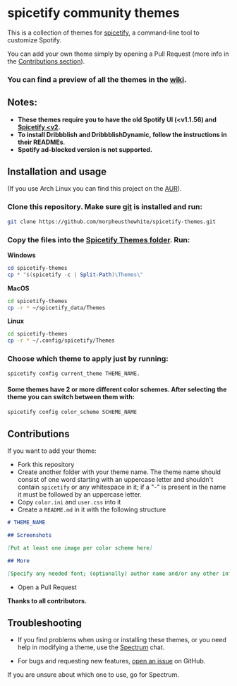 # spicetify community themes

This is a collection of themes for [spicetify](https://github.com/khanhas/spicetify-cli), a command-line tool to customize Spotify. 

You can add your own theme simply by opening a Pull Request (more info in the [Contributions section](#contributions)).

### **You can find a preview of all the themes in the [wiki](https://github.com/morpheusthewhite/spicetify-themes/wiki/Themes-preview).**

## Notes:
- **These themes require you to have the old Spotify UI (<v1.1.56) and [Spicetify <v2](https://github.com/khanhas/spicetify-cli/wiki/Installation#legacy-spotify).**
- **To install Dribbblish and DribbblishDynamic, follow the instructions in their READMEs**.  
- **Spotify ad-blocked version is not supported.**

## Installation and usage

(If you use Arch Linux you can find this project on the [AUR](https://aur.archlinux.org/packages/spicetify-themes-git/)).

### Clone this repository. Make sure [git](https://git-scm.com/) is installed and run:

```bash
git clone https://github.com/morpheusthewhite/spicetify-themes.git
```

### Copy the files into the [Spicetify Themes folder](https://github.com/khanhas/spicetify-cli/wiki/Customization#themes). Run:

**Windows** 

```powershell
cd spicetify-themes
cp * "$(spicetify -c | Split-Path)\Themes\"
```

**MacOS**

```bash
cd spicetify-themes
cp -r * ~/spicetify_data/Themes
```

**Linux**
```bash
cd spicetify-themes
cp -r * ~/.config/spicetify/Themes
```

  
### Choose which theme to apply just by running: 
```bash
spicetify config current_theme THEME_NAME. 
```
#### Some themes have 2 or more different color schemes. After selecting the theme you can switch between them with:
```bash
spicetify config color_scheme SCHEME_NAME
```

## Contributions

If you want to add your theme:

- Fork this repository
- Create another folder with your theme name. The theme name should consist of one word starting with an uppercase letter and shouldn't contain `spicetify` or any whitespace in it; if a "-" is present in the name it must be followed by an uppercase letter.
- Copy `color.ini` and `user.css` into it
- Create a `README.md` in it with the following structure 
```markdown
# THEME_NAME

## Screenshots

[Put at least one image per color scheme here]

## More

[Specify any needed font; (optionally) author name and/or any other info about the theme]

```
- Open a Pull Request

**Thanks to all contributors.**

## Troubleshooting

- If you find problems when using or installing these themes, or you need help in modifying a theme, 
use the [Spectrum](https://spectrum.chat/spicetify) chat. 

- For bugs and requesting new features, [open an issue](https://github.com/morpheusthewhite/spicetify-themes/issues/new/choose) on GitHub.

If you are unsure about which one to use, go for Spectrum.
